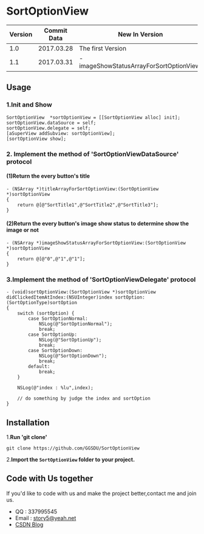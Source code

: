 # SortOptionView

|Version|Commit Data|New In Version|
|---|---|---|
|1.0|2017.03.28|The first Version|
|1.1|2017.03.31|-imageShowStatusArrayForSortOptionView:|

## Usage

### 1.Init and Show
```
SortOptionView  *sortOptionView = [[SortOptionView alloc] init];
sortOptionView.dataSource = self;
sortOptionView.delegate = self;
[aSuperView addSubview: sortOptionView];
[sortOptionView show];
```
### 2. Implement the method of 'SortOptionViewDataSource' protocol

#### (1)Return the every button's title
```
- (NSArray *)titleArrayForSortOptionView:(SortOptionView *)sortOptionView
{
    return @[@"SortTitle1",@"SortTitle2",@"SortTitle3"];
}

```
#### (2)Return the every button's image show status to determine show the image or not
```
- (NSArray *)imageShowStatusArrayForSortOptionView:(SortOptionView *)sortOptionView
{
    return @[@"0",@"1",@"1"];
}
```

### 3.Implement the method of 'SortOptionViewDelegate' protocol
```
- (void)sortOptionView:(SortOptionView *)sortOptionView didClickedItemAtIndex:(NSUInteger)index sortOption:(SortOptionType)sortOption
{
    switch (sortOption) {
        case SortOptionNormal:
            NSLog(@"SortOptionNormal");
            break;
        case SortOptionUp:
            NSLog(@"SortOptionUp");
            break;
        case SortOptionDown:
            NSLog(@"SortOptionDown");
            break;
        default:
            break;
    }
    
    NSLog(@"index : %lu",index);
    
    // do something by judge the index and sortOption
}
```

## Installation
1.**Run 'git clone'**

```
git clone https://github.com/GGSDU/SortOptionView
```

2.**Import the `SortOptionView` folder to your project.**

## Code with Us together
If you'd like to code with us and make the project better,contact me and join
 us.
 
- QQ : 337995545
- Email : story5@yeah.net
- [CSDN Blog](http://blog.csdn.net/story51314)